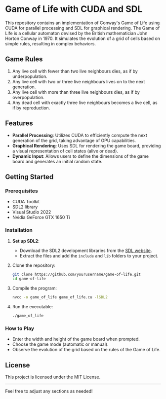 # Game of Life with CUDA and SDL

This repository contains an implementation of Conway's Game of Life using CUDA for parallel processing and SDL for graphical rendering. The Game of Life is a cellular automaton devised by the British mathematician John Horton Conway in 1970. It simulates the evolution of a grid of cells based on simple rules, resulting in complex behaviors.

## Game Rules
1. Any live cell with fewer than two live neighbours dies, as if by underpopulation.
2. Any live cell with two or three live neighbours lives on to the next generation.
3. Any live cell with more than three live neighbours dies, as if by overpopulation.
4. Any dead cell with exactly three live neighbours becomes a live cell, as if by reproduction.

## Features
- **Parallel Processing**: Utilizes CUDA to efficiently compute the next generation of the grid, taking advantage of GPU capabilities.
- **Graphical Rendering**: Uses SDL for rendering the game board, providing a visual representation of cell states (alive or dead).
- **Dynamic Input**: Allows users to define the dimensions of the game board and generates an initial random state.

## Getting Started

### Prerequisites
- CUDA Toolkit
- SDL2 library
- Visual Studio 2022
- Nvidia GeForce GTX 1650 Ti

### Installation
1. **Set up SDL2**:
   - Download the SDL2 development libraries from the [SDL website]([https://www.libsdl.org/download-2.0.php](https://github.com/libsdl-org/SDL/releases/tag/release-2.30.8)).
   - Extract the files and add the `include` and `lib` folders to your project.

2. Clone the repository:
   ```bash
   git clone https://github.com/yourusername/game-of-life.git
   cd game-of-life
   ```

3. Compile the program:
   ```bash
   nvcc -o game_of_life game_of_life.cu -lSDL2
   ```

4. Run the executable:
   ```bash
   ./game_of_life
   ```

### How to Play
- Enter the width and height of the game board when prompted.
- Choose the game mode (automatic or manual).
- Observe the evolution of the grid based on the rules of the Game of Life.



## License
This project is licensed under the MIT License.

---

Feel free to adjust any sections as needed!
